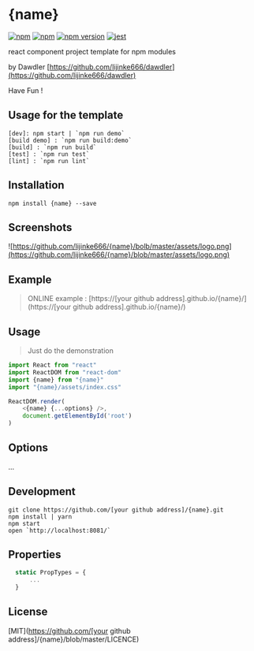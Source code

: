 # {name}

[![npm](https://img.shields.io/npm/dm/{name}.svg?style=flat-square)](https://www.npmjs.com/package/{name})
[![npm](https://img.shields.io/npm/l/{name}.svg?style=flat-square)](https://www.npmjs.com/package/{name})
[![npm version](https://img.shields.io/npm/v/{name}.svg?style=flat-square)](https://badge.fury.io/js/{name})
[![jest](https://facebook.github.io/jest/img/jest-badge.svg)](https://github.com/facebook/jest)

react component project template for npm modules

by Dawdler [https://github.com/lijinke666/dawdler](https://github.com/lijinke666/dawdler) <br/>

Have Fun !

## Usage for the template

```
[dev]: npm start | `npm run demo`
[build demo] : `npm run build:demo`
[build] : `npm run build`
[test] : `npm run test`
[lint] : `npm run lint`
```

## Installation

```
npm install {name} --save
```

## Screenshots

![https://github.com/lijinke666/{name}/bolb/master/assets/logo.png](https://github.com/lijinke666/{name}/blob/master/assets/logo.png)

## Example

> ONLINE example : [https://[your github address].github.io/{name}/](https://[your github address].github.io/{name}/)

## Usage

> Just do the demonstration

```jsx
import React from "react"
import ReactDOM from "react-dom"
import {name} from "{name}"
import "{name}/assets/index.css"

ReactDOM.render(
    <{name} {...options} />,
    document.getElementById('root')
)
```

## Options

...

## Development

```
git clone https://github.com/[your github address]/{name}.git
npm install | yarn
npm start
open `http://localhost:8081/`
```

## Properties

```jsx
  static PropTypes = {
      ...
  }
```

## License

[MIT](https://github.com/[your github address]/{name}/blob/master/LICENCE)
